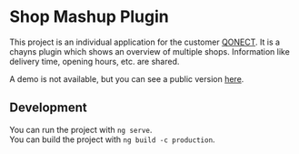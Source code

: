 # Shop Mashup Plugin

This project is an individual application for the customer [QONECT](https://qonect.chayns.net).
It is a chayns plugin which shows an overview of multiple shops. 
Information like delivery time, opening hours, etc. are shared.

A demo is not available, but you can see a public version [here](https://vreden-bringts.de).

## Development
You can run the project with `ng serve`. <br>
You can build the project with `ng build -c production`.
